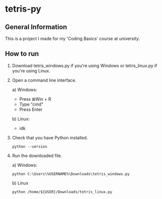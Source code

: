 # tetris-py

## General Information
This is a project I made for my 'Coding Basics' course at university.

## How to run
1. Download tetris_windows.py if you're using Windows or tetris_linux.py if you're using Linux.
2. Open a command line interface.
   
   a) Windows:
     * Press ⊞Win + R
     * Type "cmd"
     * Press Enter
       
   b) Linux:
     * idk
4. Check that you have Python installed.
   ```
   python --version
   ```
5. Run the downloaded file.
   
   a) Windows:
   
   ```
   python C:\Users\%USERNAME%\Downloads\tetris_windows.py
   ```
   
   b) Linux
   
   ```
   python /home/${USER}/Downloads/tetris_linux.py
   ```
